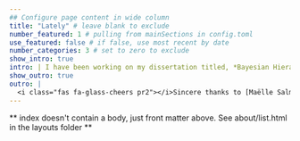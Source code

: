 ```yaml
---
## Configure page content in wide column
title: "Lately" # leave blank to exclude
number_featured: 1 # pulling from mainSections in config.toml
use_featured: false # if false, use most recent by date
number_categories: 3 # set to zero to exclude
show_intro: true
intro: | I have been working on my dissertation titled, *Bayesian Hierarchical Models for the Combination of Data from Heterogeneous Sources*. In general, harnessing information from multiple data sources is recognized for yielding more comprehensive and reliable results compared to relying solely on a single source. However, several key challenges arise in this process, including variability in quality of sources, missingness in key variables, and differences in populations of which each data set were sample. All three of my aims provide methods under the context of Bayesian Hierarchical modeling that address such key issues. 
show_outro: true
outro: |
  <i class="fas fa-glass-cheers pr2"></i>Sincere thanks to [Maëlle Salmon](https://masalmon.eu/) for her help naming this Hugo theme!
---
```


** index doesn't contain a body, just front matter above.
See about/list.html in the layouts folder **